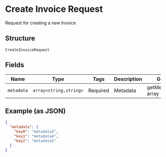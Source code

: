 
# Create Invoice Request

Request for creating a new Invoice

## Structure

`CreateInvoiceRequest`

## Fields

| Name | Type | Tags | Description | Getter | Setter |
|  --- | --- | --- | --- | --- | --- |
| `metadata` | `array<string,string>` | Required | Metadata | getMetadata(): array | setMetadata(array metadata): void |

## Example (as JSON)

```json
{
  "metadata": {
    "key0": "metadata3",
    "key1": "metadata4",
    "key2": "metadata5"
  }
}
```

